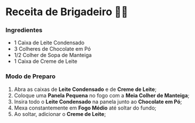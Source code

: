 # Receita de Brigadeiro 👨‍🍳

### Ingredientes

 - 1 Caixa de Leite Condensado
 - 3 Colheres de Chocolate em Pó
 - 1/2 Colher de Sopa de Manteiga
 - 1 Caixa de Creme de Leite

### Modo de Preparo

1. Abra as caixas de **Leite Condensado** e de **Creme de Leite**;
2. Coloque uma **Panela Pequena** no fogo com a **Meia Colher de Manteiga**;
3. Insira todo o **Leite Condensado** na panela junto ao **Chocolate em Pó**;
4. Mexa constantemente em **Fogo Médio** até soltar do fundo;
5. Ao soltar, adicionar o **Creme de Leite**;
